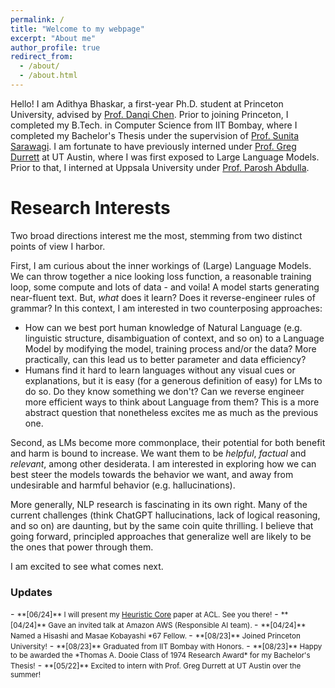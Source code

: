 ```yaml
---
permalink: /
title: "Welcome to my webpage"
excerpt: "About me"
author_profile: true
redirect_from: 
  - /about/
  - /about.html
---
```


Hello! I am Adithya Bhaskar, a first-year Ph.D. student at Princeton University, advised by [Prof. Danqi Chen](https://www.cs.princeton.edu/~danqic/). Prior to joining Princeton, I completed my B.Tech. in Computer Science from IIT Bombay, where I completed my Bachelor's Thesis under the supervision of [Prof. Sunita Sarawagi](https://www.cse.iitb.ac.in/~sunita/). I am fortunate to have previously interned under [Prof. Greg Durrett](https://www.cs.utexas.edu/~gdurrett/) at UT Austin, where I was first exposed to Large Language Models. Prior to that, I interned at Uppsala University under [Prof. Parosh Abdulla](https://user.it.uu.se/~parosh/).  

Research Interests
======
Two broad directions interest me the most, stemming from two distinct points of view I harbor.

First, I am curious about the inner workings of (Large) Language Models. We can throw together a nice looking loss function, a reasonable training loop, some compute and lots of data - and voila! A model starts generating near-fluent text. But, *what* does it learn? Does it reverse-engineer rules of grammar? In this context, I am interested in two counterposing approaches:
- How can we best port human knowledge of Natural Language (e.g. linguistic structure, disambiguation of context, and so on) to a Language Model by modifying the model, training process and/or the data? More practically, can this lead us to better parameter and data efficiency?
- Humans find it hard to learn languages without any visual cues or explanations, but it is easy (for a generous definition of easy) for LMs to do so. Do they know something we don't? Can we reverse engineer more efficient ways to think about Language from them? This is a more abstract question that nonetheless excites me as much as the previous one.

Second, as LMs become more commonplace, their potential for both benefit and harm is bound to increase. We want them to be *helpful*, *factual* and *relevant*, among other desiderata. I am interested in exploring how we can best steer the models towards the behavior we want, and away from undesirable and harmful behavior (e.g. hallucinations).

More generally, NLP research is fascinating in its own right. Many of the current challenges (think ChatGPT hallucinations, lack of logical reasoning, and so on) are daunting, but by the same coin quite thrilling. I believe that going forward, principled approaches that generalize well are likely to be the ones that power through them.

I am excited to see what comes next.

<h3> Updates </h3>
- <small> **[06/24]** I will present my <a href="https://arxiv.org/abs/2403.03942">Heuristic Core</a> paper at ACL. See you there!</small>
- <small> **[04/24]** Gave an invited talk at Amazon AWS (Responsible AI team). </small>
- <small> **[04/24]** Named a Hisashi and Masae Kobayashi *67 Fellow. </small>
- <small> **[08/23]** Joined Princeton University!</small>
- <small> **[08/23]** Graduated from IIT Bombay with Honors.</small>
- <small> **[08/23]** Happy to be awarded the *Thomas A. Dooie Class of 1974 Research Award* for my Bachelor's Thesis!</small>
- <small> **[05/22]** Excited to intern with Prof. Greg Durrett at UT Austin over the summer!</small>
